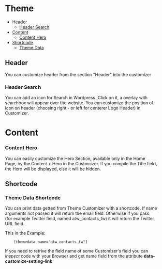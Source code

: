 # Theme

- [Header](#header)
    - [Header Search](#headersearch)
- [Content](#content)
    - [Content Hero](#contenthero)
- [Shortcode](#shortcode)
    - [Theme Data](#themedatashortcode)

## Header
You can customize header from the section "Header" into the customizer

### Header Search
You can add an icon for Search in Wordpress. Click on it, a overlay with searchbox will appear over the website.
You can customize the position of icon on header (choosing right - or left for centerer Logo Header) in Customizer.

# Content

### Content Hero
You can easily customize the Hero Section, available only in the Home Page, by the Content > Hero in the Customizer. If you compile the Title field, the Hero will be displayed, else it will be hidden.


## Shortcode

### Theme Data Shortcode
You can print data getted from Theme Customizer with a shortcode.
If name arguments not passed it will return the email field. Otherwise if you pass (for example Twitter field, named atw_contacts_tw) it will return the Twitter URL field. 

This in the Example:

        [themedata name="atw_contacts_tw"]

If you need to retrive the field name of some Customizer's field you can *inspect* code with your Browser and get name field from the attribute **data-customize-setting-link**.